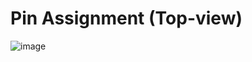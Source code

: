 # Pin Assignment (Top-view)
![image](https://github.com/atfox272/RF_Transceiver/assets/99324602/8f9cdd2e-a2da-4a48-abe8-68655a031f20)
